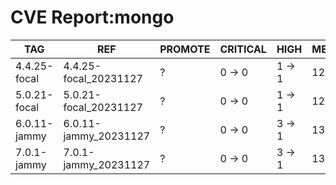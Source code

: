 # CVE Report:mongo
|     TAG      |          REF          | PROMOTE | CRITICAL |  HIGH  |  MEDIUM  |   LOW    | UNKNOWN |
|--------------|-----------------------|---------|----------|--------|----------|----------|---------|
| 4.4.25-focal | 4.4.25-focal_20231127 | ?       | 0 -> 0   | 1 -> 1 | 12 -> 6  | 34 -> 29 | 0 -> 0  |
| 5.0.21-focal | 5.0.21-focal_20231127 | ?       | 0 -> 0   | 1 -> 1 | 12 -> 6  | 34 -> 29 | 0 -> 0  |
| 6.0.11-jammy | 6.0.11-jammy_20231127 | ?       | 0 -> 0   | 3 -> 1 | 13 -> 11 | 38 -> 34 | 0 -> 0  |
| 7.0.1-jammy  | 7.0.1-jammy_20231127  | ?       | 0 -> 0   | 3 -> 1 | 13 -> 11 | 38 -> 34 | 0 -> 0  |

